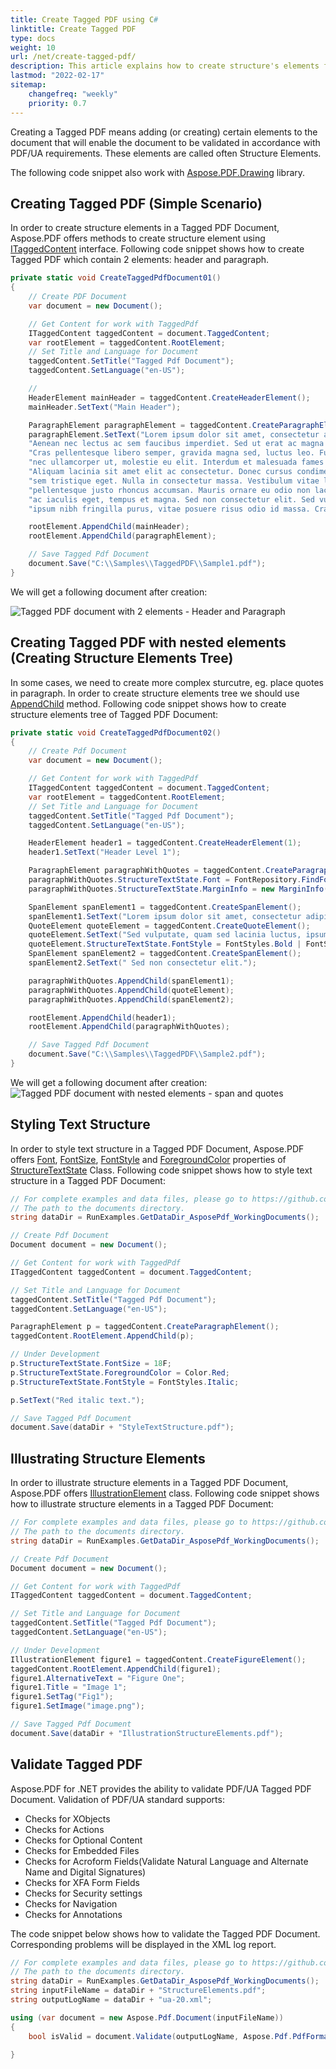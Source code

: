 ```yaml
---
title: Create Tagged PDF using C#
linktitle: Create Tagged PDF
type: docs
weight: 10
url: /net/create-tagged-pdf/
description: This article explains how to create structure's elements for Tagged PDF document programmatically using Aspose.PDF for .NET.
lastmod: "2022-02-17"
sitemap:
    changefreq: "weekly"
    priority: 0.7
---
```

<script type="application/ld+json">
{
    "@context": "https://schema.org",
    "@type": "TechArticle",
    "headline": "Create Tagged PDF using C#",
    "alternativeHeadline": "How to create Tagged PDF",
    "author": {
        "@type": "Person",
        "name":"Anastasiia Holub",
        "givenName": "Anastasiia",
        "familyName": "Holub",
        "url":"https://www.linkedin.com/in/anastasiia-holub-750430225/"
    },
    "genre": "pdf document generation",
    "keywords": "create, tagged, pdf",
    "wordcount": "302",
    "proficiencyLevel":"Beginner",
    "publisher": {
        "@type": "Organization",
        "name": "Aspose.PDF Doc Team",
        "url": "https://products.aspose.com/pdf",
        "logo": "https://www.aspose.cloud/templates/aspose/img/products/pdf/aspose_pdf-for-net.svg",
        "alternateName": "Aspose",
        "sameAs": [
            "https://facebook.com/aspose.pdf/",
            "https://twitter.com/asposepdf",
            "https://www.youtube.com/channel/UCmV9sEg_QWYPi6BJJs7ELOg/featured",
            "https://www.linkedin.com/company/aspose",
            "https://stackoverflow.com/questions/tagged/aspose",
            "https://aspose.quora.com/",
            "https://aspose.github.io/"
        ],
        "contactPoint": [
            {
                "@type": "ContactPoint",
                "telephone": "+1 903 306 1676",
                "contactType": "sales",
                "areaServed": "US",
                "availableLanguage": "en"
            },
            {
                "@type": "ContactPoint",
                "telephone": "+44 141 628 8900",
                "contactType": "sales",
                "areaServed": "GB",
                "availableLanguage": "en"
            },
            {
                "@type": "ContactPoint",
                "telephone": "+61 2 8006 6987",
                "contactType": "sales",
                "areaServed": "AU",
                "availableLanguage": "en"
            }
        ]
    },
    "url": "/net/create-tagged-pdf/",
    "mainEntityOfPage": {
        "@type": "WebPage",
        "@id": "/net/create-tagged-pdf/"
    },
    "dateModified": "2022-02-04",
    "description": "This article explains how to create structure's elements for Tagged PDF document programmatically using Aspose.PDF for .NET."
}
</script>

Creating a Tagged PDF means adding (or creating) certain elements to the document that will enable the document to be validated in accordance with PDF/UA requirements. These elements are called often Structure Elements.

The following code snippet also work with [Aspose.PDF.Drawing](/pdf/net/drawing/) library.

## Creating Tagged PDF (Simple Scenario)

In order to create structure elements in a Tagged PDF Document, Aspose.PDF offers methods to create structure element using [ITaggedContent](https://reference.aspose.com/pdf/net/aspose.pdf.tagged/itaggedcontent) interface. Following code snippet shows how to create Tagged PDF which contain 2 elements: header and paragraph.

```csharp
private static void CreateTaggedPdfDocument01()
{
    // Create PDF Document
    var document = new Document();

    // Get Content for work with TaggedPdf
    ITaggedContent taggedContent = document.TaggedContent;
    var rootElement = taggedContent.RootElement;
    // Set Title and Language for Document
    taggedContent.SetTitle("Tagged Pdf Document");
    taggedContent.SetLanguage("en-US");

    // 
    HeaderElement mainHeader = taggedContent.CreateHeaderElement();
    mainHeader.SetText("Main Header");

    ParagraphElement paragraphElement = taggedContent.CreateParagraphElement();
    paragraphElement.SetText("Lorem ipsum dolor sit amet, consectetur adipiscing elit. " +
    "Aenean nec lectus ac sem faucibus imperdiet. Sed ut erat ac magna ullamcorper hendrerit. " +
    "Cras pellentesque libero semper, gravida magna sed, luctus leo. Fusce lectus odio, laoreet" +
    "nec ullamcorper ut, molestie eu elit. Interdum et malesuada fames ac ante ipsum primis in faucibus." +
    "Aliquam lacinia sit amet elit ac consectetur. Donec cursus condimentum ligula, vitae volutpat" +
    "sem tristique eget. Nulla in consectetur massa. Vestibulum vitae lobortis ante. Nulla ullamcorper" +
    "pellentesque justo rhoncus accumsan. Mauris ornare eu odio non lacinia. Aliquam massa leo, rhoncus" +
    "ac iaculis eget, tempus et magna. Sed non consectetur elit. Sed vulputate, quam sed lacinia luctus," +
    "ipsum nibh fringilla purus, vitae posuere risus odio id massa. Cras sed venenatis lacus.");

    rootElement.AppendChild(mainHeader);
    rootElement.AppendChild(paragraphElement);

    // Save Tagged Pdf Document
    document.Save("C:\\Samples\\TaggedPDF\\Sample1.pdf");
}
```

We will get a following document after creation:

![Tagged PDF document with 2 elements - Header and Paragraph](taggedpdf-01.png)

## Creating Tagged PDF with nested elements (Creating Structure Elements Tree)

In some cases, we need to create more complex sturcutre, eg. place quotes in paragraph. 
In order to create structure elements tree we should use [AppendChild](https://reference.aspose.com/pdf/net/aspose.pdf.logicalstructure/element/methods/appendchild) method.
Following code snippet shows how to create structure elements tree of Tagged PDF Document:

```csharp
private static void CreateTaggedPdfDocument02()
{
    // Create Pdf Document
    var document = new Document();

    // Get Content for work with TaggedPdf
    ITaggedContent taggedContent = document.TaggedContent;
    var rootElement = taggedContent.RootElement;
    // Set Title and Language for Document
    taggedContent.SetTitle("Tagged Pdf Document");
    taggedContent.SetLanguage("en-US");

    HeaderElement header1 = taggedContent.CreateHeaderElement(1);
    header1.SetText("Header Level 1");

    ParagraphElement paragraphWithQuotes = taggedContent.CreateParagraphElement();
    paragraphWithQuotes.StructureTextState.Font = FontRepository.FindFont("Calibri");
    paragraphWithQuotes.StructureTextState.MarginInfo = new MarginInfo(10, 5, 10, 5);

    SpanElement spanElement1 = taggedContent.CreateSpanElement();
    spanElement1.SetText("Lorem ipsum dolor sit amet, consectetur adipiscing elit. Aenean nec lectus ac sem faucibus imperdiet. Sed ut erat ac magna ullamcorper hendrerit. Cras pellentesque libero semper, gravida magna sed, luctus leo. Fusce lectus odio, laoreet nec ullamcorper ut, molestie eu elit. Interdum et malesuada fames ac ante ipsum primis in faucibus. Aliquam lacinia sit amet elit ac consectetur. Donec cursus condimentum ligula, vitae volutpat sem tristique eget. Nulla in consectetur massa. Vestibulum vitae lobortis ante. Nulla ullamcorper pellentesque justo rhoncus accumsan. Mauris ornare eu odio non lacinia. Aliquam massa leo, rhoncus ac iaculis eget, tempus et magna. Sed non consectetur elit. ");
    QuoteElement quoteElement = taggedContent.CreateQuoteElement();
    quoteElement.SetText("Sed vulputate, quam sed lacinia luctus, ipsum nibh fringilla purus, vitae posuere risus odio id massa.");
    quoteElement.StructureTextState.FontStyle = FontStyles.Bold | FontStyles.Italic;
    SpanElement spanElement2 = taggedContent.CreateSpanElement();
    spanElement2.SetText(" Sed non consectetur elit.");

    paragraphWithQuotes.AppendChild(spanElement1);
    paragraphWithQuotes.AppendChild(quoteElement);
    paragraphWithQuotes.AppendChild(spanElement2);

    rootElement.AppendChild(header1);
    rootElement.AppendChild(paragraphWithQuotes);

    // Save Tagged Pdf Document
    document.Save("C:\\Samples\\TaggedPDF\\Sample2.pdf");
}
```

We will get a following document after creation:
![Tagged PDF document with nested elements - span and quotes](taggedpdf-02.png)

## Styling Text Structure

In order to style text structure in a Tagged PDF Document, Aspose.PDF offers [Font](https://reference.aspose.com/pdf/net/aspose.pdf.logicalstructure/structuretextstate/properties/font), [FontSize](https://reference.aspose.com/pdf/net/aspose.pdf.logicalstructure/structuretextstate/properties/fontsize), [FontStyle](https://reference.aspose.com/pdf/net/aspose.pdf.logicalstructure/structuretextstate/properties/fontstyle) and [ForegroundColor](https://reference.aspose.com/pdf/net/aspose.pdf.logicalstructure/structuretextstate/properties/foregroundcolor) properties of [StructureTextState](https://reference.aspose.com/pdf/net/aspose.pdf.logicalstructure/structuretextstate) Class. Following code snippet shows how to style text structure in a Tagged PDF Document:

```csharp
// For complete examples and data files, please go to https://github.com/aspose-pdf/Aspose.PDF-for-.NET
// The path to the documents directory.
string dataDir = RunExamples.GetDataDir_AsposePdf_WorkingDocuments();

// Create Pdf Document
Document document = new Document();

// Get Content for work with TaggedPdf
ITaggedContent taggedContent = document.TaggedContent;

// Set Title and Language for Document
taggedContent.SetTitle("Tagged Pdf Document");
taggedContent.SetLanguage("en-US");

ParagraphElement p = taggedContent.CreateParagraphElement();
taggedContent.RootElement.AppendChild(p);

// Under Development
p.StructureTextState.FontSize = 18F;
p.StructureTextState.ForegroundColor = Color.Red;
p.StructureTextState.FontStyle = FontStyles.Italic;

p.SetText("Red italic text.");

// Save Tagged Pdf Document
document.Save(dataDir + "StyleTextStructure.pdf");
```

## Illustrating Structure Elements

In order to illustrate structure elements in a Tagged PDF Document, Aspose.PDF offers [IllustrationElement](https://reference.aspose.com/pdf/net/aspose.pdf.logicalstructure/illustrationelement) class. Following code snippet shows how to illustrate structure elements in a Tagged PDF Document:

```csharp
// For complete examples and data files, please go to https://github.com/aspose-pdf/Aspose.PDF-for-.NET
// The path to the documents directory.
string dataDir = RunExamples.GetDataDir_AsposePdf_WorkingDocuments();

// Create Pdf Document
Document document = new Document();

// Get Content for work with TaggedPdf
ITaggedContent taggedContent = document.TaggedContent;

// Set Title and Language for Document
taggedContent.SetTitle("Tagged Pdf Document");
taggedContent.SetLanguage("en-US");

// Under Development
IllustrationElement figure1 = taggedContent.CreateFigureElement();
taggedContent.RootElement.AppendChild(figure1);
figure1.AlternativeText = "Figure One";
figure1.Title = "Image 1";
figure1.SetTag("Fig1");
figure1.SetImage("image.png");

// Save Tagged Pdf Document
document.Save(dataDir + "IllustrationStructureElements.pdf");
```

## Validate Tagged PDF

Aspose.PDF for .NET provides the ability to validate PDF/UA Tagged PDF Document. Validation of PDF/UA standard supports:

- Checks for XObjects
- Checks for Actions
- Checks for Optional Content
- Checks for Embedded Files
- Checks for Acroform Fields(Validate Natural Language and Alternate Name and Digital Signatures)
- Checks for XFA Form Fields
- Checks for Security settings
- Checks for Navigation
- Checks for Annotations

The code snippet below shows how to validate the Tagged PDF Document. Corresponding problems will be displayed in the XML log report.

```csharp
// For complete examples and data files, please go to https://github.com/aspose-pdf/Aspose.PDF-for-.NET
// The path to the documents directory.
string dataDir = RunExamples.GetDataDir_AsposePdf_WorkingDocuments();
string inputFileName = dataDir + "StructureElements.pdf";
string outputLogName = dataDir + "ua-20.xml";

using (var document = new Aspose.Pdf.Document(inputFileName))
{
    bool isValid = document.Validate(outputLogName, Aspose.Pdf.PdfFormat.PDF_UA_1);

}
```

<script type="application/ld+json">
{
    "@context": "http://schema.org",
    "@type": "SoftwareApplication",
    "name": "Aspose.PDF for .NET Library",
    "image": "https://www.aspose.cloud/templates/aspose/img/products/pdf/aspose_pdf-for-net.svg",
    "url": "https://www.aspose.com/",
    "publisher": {
        "@type": "Organization",
        "name": "Aspose.PDF",
        "url": "https://products.aspose.com/pdf",
        "logo": "https://www.aspose.cloud/templates/aspose/img/products/pdf/aspose_pdf-for-net.svg",
        "alternateName": "Aspose",
        "sameAs": [
            "https://facebook.com/aspose.pdf/",
            "https://twitter.com/asposepdf",
            "https://www.youtube.com/channel/UCmV9sEg_QWYPi6BJJs7ELOg/featured",
            "https://www.linkedin.com/company/aspose",
            "https://stackoverflow.com/questions/tagged/aspose",
            "https://aspose.quora.com/",
            "https://aspose.github.io/"
        ],
        "contactPoint": [
            {
                "@type": "ContactPoint",
                "telephone": "+1 903 306 1676",
                "contactType": "sales",
                "areaServed": "US",
                "availableLanguage": "en"
            },
            {
                "@type": "ContactPoint",
                "telephone": "+44 141 628 8900",
                "contactType": "sales",
                "areaServed": "GB",
                "availableLanguage": "en"
            },
            {
                "@type": "ContactPoint",
                "telephone": "+61 2 8006 6987",
                "contactType": "sales",
                "areaServed": "AU",
                "availableLanguage": "en"
            }
        ]
    },
    "offers": {
        "@type": "Offer",
        "price": "1199",
        "priceCurrency": "USD"
    },
    "applicationCategory": "PDF Manipulation Library for .NET",
    "downloadUrl": "https://www.nuget.org/packages/Aspose.PDF/",
    "operatingSystem": "Windows, MacOS, Linux",
    "screenshot": "https://docs.aspose.com/pdf/net/create-pdf-document/screenshot.png",
    "softwareVersion": "2022.1",
    "aggregateRating": {
        "@type": "AggregateRating",
        "ratingValue": "5",
        "ratingCount": "16"
    }
}
</script>
